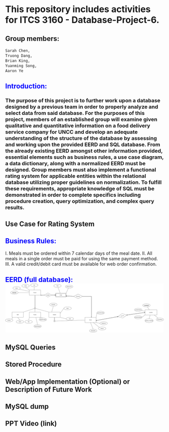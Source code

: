 # This repository includes activities for ITCS 3160 - Database-Project-6.

## Group members:
    Sarah Chen,
    Truong Dang,
    Brian King,
    Yuanming Song,
    Aaron Ye
    
## <span style="color:blue"> Introduction: </span>
### The purpose of this project is to further work upon a database designed by a previous team in order to properly analyze and select data from said database. For the purposes of this project, members of an established group will examine given qualitative and quantitative information on a food delivery service company for UNCC and develop an adequate understanding of the structure of the database by assessing and working upon the provided EERD and SQL database. From the already existing EERD amongst other information provided, essential elements such as business rules, a use case diagram, a data dictionary, along with a normalized EERD must be designed. Group members must also implement a functional rating system for applicable entities within the relational database utilizing proper guidelines on normalization. To fulfill these requirements, appropriate knowledge of SQL must be demonstrated in order to complete specifics including procedure creation, query optimization, and complex query results.

## **Use Case for Rating System**
## <span style="color:blue"> Business Rules: </span>
I. Meals must be ordered within 7 calendar days of the meal date. 
II. All meals in a single order must be paid for using the same payment method.
III. A valid credit/debit card must be available for web order confirmation.
## <span style="color:blue"> EERD (full database): </span>![](ProjectEERD.png)
## MySQL Queries
## Stored Procedure
## Web/App Implementation (Optional) or Description of Future Work
## MySQL dump
## PPT Video (link)
